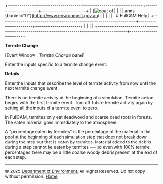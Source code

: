 +---------------------------------------------------------------------+-----------------------+-----------------------+
| [![coat of                                                          |                       | [](index.htm)         |
| arms](imgs/coa_env.png){border="0"}](http://www.environment.gov.au) |                       |                       |
|                                                                     |                       | # FullCAM Help        |
+---------------------------------------------------------------------+-----------------------+-----------------------+
|                                                                     |                       |                       |
+---------------------------------------------------------------------+-----------------------+-----------------------+

**Termite Change**

\[[Event Window](137_Event%20Window.htm) : *Termite Change* panel\]

Enter the inputs specific to a termite change event.

**Details**

Enter the inputs that describe the level of termite activity from now
until the next termite change event.

There is no termite activity at the beginning of a simulation. Termite
action begins with the first termite event. Turn off future termite
activity again by setting all the inputs of a termite event to zero.

In FullCAM, termites only eat deadwood and coarse dead roots in forests.
The eaten material goes immediately to the atmosphere.

A "percentage eaten by termites" is the percentage of the material in
the pool at the beginning of each simulation step that does not break
down during the step but that is eaten by termites. Material added to
the debris during a step cannot be eaten by termites --- so even with
100% termite percentages there may be a little coarse woody debris
present at the end of each step.

------------------------------------------------------------------------

© 2025 [Department of
Environment](http://www.environment.gov.au "Department of Environment"),
All Rights Reserved. Do not copy without permission.
[Home](index.htm "help index")
